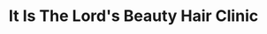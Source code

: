 ---
title: "It Is The Lord's Beauty Hair Clinic"
url: /accra/it-is-the-lords-beauty-hair-clinic/
shop: beauty
---
